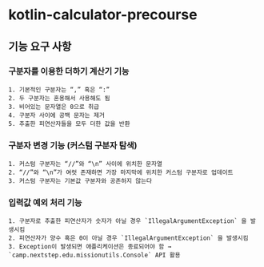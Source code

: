 # kotlin-calculator-precourse
## **기능 요구 사항**

### 구분자를 이용한 더하기 계산기 기능

```
1. 기본적인 구분자는 “,” 혹은 “:”
2. 두 구분자는 혼용해서 사용해도 됨
3. 비어있는 문자열은 0으로 취급
4. 구분자 사이에 공백 문자는 제거
5. 추출한 피연산자들을 모두 더한 값을 반환
```

### 구분자 변경 기능 (커스텀 구분자 탐색)

```
1. 커스텀 구분자는 “//”와 “\n” 사이에 위치한 문자열
2. “//”와 “\n”가 여럿 존재하면 가장 마지막에 위치한 커스텀 구분자로 업데이트
3. 커스텀 구분자는 기본값 구분자와 공존하지 않는다
```

### 입력값 예외 처리 기능

```
1. 구분자로 추출한 피연산자가 숫자가 아닐 경우 `IllegalArgumentException` 을 발생시킴
2. 피연산자가 양수 혹은 0이 아닐 경우 `IllegalArgumentException` 을 발생시킴
3. Exception이 발생되면 애플리케이션은 종료되어야 함 → `camp.nextstep.edu.missionutils.Console` API 활용
```